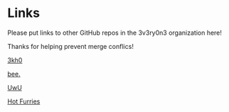 # Links

Please put links to other GitHub repos in the 3v3ry0n3 organization here!

Thanks for helping prevent merge conflics!

[3kh0](https://3v3ry0n3.github.io/balls)

[bee.](https://3v3ry0n3.github.io/bee)

[UwU](https://3v3ry0n3.github.io/uwu)

[Hot Furries](https://3v3ry0n3.github.io/hot-furries)
